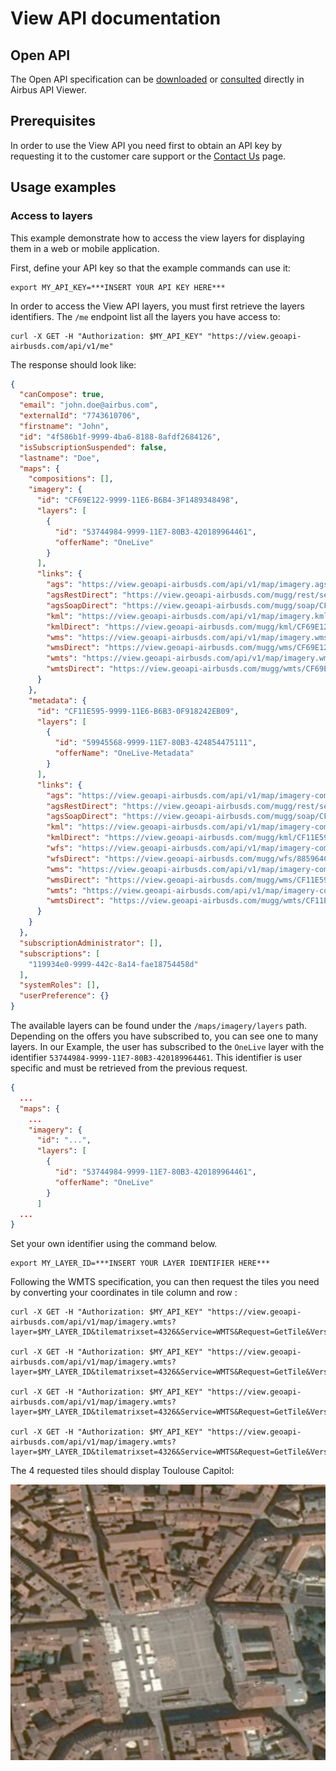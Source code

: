 # View API documentation

## Open API

The Open API specification can be [downloaded](../view.yaml) or [consulted](http://airbusgeo.github.io/geoapi-viewer/?url=https://airbusgeo.github.io/api-docs/view.yaml) directly in Airbus API Viewer.

## Prerequisites

In order to use the View API you need first to obtain an API key by requesting it to the customer care support or the [Contact Us](http://www.intelligence-airbusds.com/contact/) page.

## Usage examples

### Access to layers

This example demonstrate how to access the view layers for displaying them in a web or mobile application.

First, define your API key so that the example commands can use it:

```shell
export MY_API_KEY=***INSERT YOUR API KEY HERE***
```

In order to access the View API layers, you must first retrieve the layers identifiers. The ```/me``` endpoint list all the layers you have access to: 

```shell
curl -X GET -H "Authorization: $MY_API_KEY" "https://view.geoapi-airbusds.com/api/v1/me"
```

The response should look like:

```json
{
  "canCompose": true,
  "email": "john.doe@airbus.com",
  "externalId": "7743610706",
  "firstname": "John",
  "id": "4f586b1f-9999-4ba6-8188-8afdf2684126",
  "isSubscriptionSuspended": false,
  "lastname": "Doe",
  "maps": {
    "compositions": [],
    "imagery": {
      "id": "CF69E122-9999-11E6-B6B4-3F1489348498",
      "layers": [
        {
          "id": "53744984-9999-11E7-80B3-420189964461",
          "offerName": "OneLive"
        }
      ],
      "links": {
        "ags": "https://view.geoapi-airbusds.com/api/v1/map/imagery.ags/services",
        "agsRestDirect": "https://view.geoapi-airbusds.com/mugg/rest/services/CF69E122-9999-11E6-B6B4-3F1489348498/MapServer",
        "agsSoapDirect": "https://view.geoapi-airbusds.com/mugg/soap/CF69E122-9999-11E6-B6B4-3F1489348498/services",
        "kml": "https://view.geoapi-airbusds.com/api/v1/map/imagery.kml",
        "kmlDirect": "https://view.geoapi-airbusds.com/mugg/kml/CF69E122-9999-11E6-B6B4-3F1489348498",
        "wms": "https://view.geoapi-airbusds.com/api/v1/map/imagery.wms",
        "wmsDirect": "https://view.geoapi-airbusds.com/mugg/wms/CF69E122-9999-11E6-B6B4-3F1489348498?",
        "wmts": "https://view.geoapi-airbusds.com/api/v1/map/imagery.wmts",
        "wmtsDirect": "https://view.geoapi-airbusds.com/mugg/wmts/CF69E122-9999-11E6-B6B4-3F1489348498?"
      }
    },
    "metadata": {
      "id": "CF11E595-9999-11E6-B6B3-0F918242EB09",
      "layers": [
        {
          "id": "59945568-9999-11E7-80B3-424854475111",
          "offerName": "OneLive-Metadata"
        }
      ],
      "links": {
        "ags": "https://view.geoapi-airbusds.com/api/v1/map/imagery-composition-detail.ags/services",
        "agsRestDirect": "https://view.geoapi-airbusds.com/mugg/rest/services/CF11E595-9999-11E6-B6B3-0F918242EB09/MapServer",
        "agsSoapDirect": "https://view.geoapi-airbusds.com/mugg/soap/CF11E595-9999-11E6-B6B3-0F918242EB09/services",
        "kml": "https://view.geoapi-airbusds.com/api/v1/map/imagery-composition-detail.kml",
        "kmlDirect": "https://view.geoapi-airbusds.com/mugg/kml/CF11E595-9999-11E6-B6B3-0F918242EB09",
        "wfs": "https://view.geoapi-airbusds.com/api/v1/map/imagery-composition-detail.wfs",
        "wfsDirect": "https://view.geoapi-airbusds.com/mugg/wfs/885964C9-9999-4DB5-815D-48A01941BF0D?",
        "wms": "https://view.geoapi-airbusds.com/api/v1/map/imagery-composition-detail.wms",
        "wmsDirect": "https://view.geoapi-airbusds.com/mugg/wms/CF11E595-9999-11E6-B6B3-0F918242EB09?",
        "wmts": "https://view.geoapi-airbusds.com/api/v1/map/imagery-composition-detail.wmts",
        "wmtsDirect": "https://view.geoapi-airbusds.com/mugg/wmts/CF11E595-9999-11E6-B6B3-0F918242EB09?"
      }
    }
  },
  "subscriptionAdministrator": [],
  "subscriptions": [
    "119934e0-9999-442c-8a14-fae18754458d"
  ],
  "systemRoles": [],
  "userPreference": {}
}
```

The available layers can be found under the ```/maps/imagery/layers``` path. Depending on the offers you have subscribed to, you can see one to many layers. In our Example, the user has subscribed to the ```OneLive``` layer with the identifier ```53744984-9999-11E7-80B3-420189964461```. This identifier is user specific and must be retrieved from the previous request.

```json
{
  ...
  "maps": {
    ...
    "imagery": {
      "id": "...",
      "layers": [
        {
          "id": "53744984-9999-11E7-80B3-420189964461",
          "offerName": "OneLive"
        }
      ]
  ...
}
```


Set your own identifier using the command below. 
```shell
export MY_LAYER_ID=***INSERT YOUR LAYER IDENTIFIER HERE***
```

Following the WMTS specification, you can then request the tiles you need by converting your coordinates in tile column and row :

```shell
curl -X GET -H "Authorization: $MY_API_KEY" "https://view.geoapi-airbusds.com/api/v1/map/imagery.wmts?layer=$MY_LAYER_ID&tilematrixset=4326&Service=WMTS&Request=GetTile&Version=1.0.0&Format=image/png&TileMatrix=17&TileCol=132122&TileRow=33783"

curl -X GET -H "Authorization: $MY_API_KEY" "https://view.geoapi-airbusds.com/api/v1/map/imagery.wmts?layer=$MY_LAYER_ID&tilematrixset=4326&Service=WMTS&Request=GetTile&Version=1.0.0&Format=image/png&TileMatrix=17&TileCol=132123&TileRow=33783"

curl -X GET -H "Authorization: $MY_API_KEY" "https://view.geoapi-airbusds.com/api/v1/map/imagery.wmts?layer=$MY_LAYER_ID&tilematrixset=4326&Service=WMTS&Request=GetTile&Version=1.0.0&Format=image/png&TileMatrix=17&TileCol=132122&TileRow=33784"

curl -X GET -H "Authorization: $MY_API_KEY" "https://view.geoapi-airbusds.com/api/v1/map/imagery.wmts?layer=$MY_LAYER_ID&tilematrixset=4326&Service=WMTS&Request=GetTile&Version=1.0.0&Format=image/png&TileMatrix=17&TileCol=132123&TileRow=33784"
```

The 4 requested tiles should display Toulouse Capitol:

![capitol](images/capitol.png "Tiles of toulouse Capitol")







